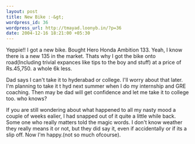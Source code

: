 ```yaml
--- 
layout: post
title: New Bike :-&gt;
wordpress_id: 36
wordpress_url: http://tmayad.loonyb.in/?p=36
date: 2004-12-16 18:21:00 +05:30
---
```

<p>Yeppie!! I got a new bike. Bought Hero Honda Ambition 133. Yeah, I know there is a new 135 in the market. Thats why I got the bike onto road(Including trivial expances like tips to the boy and stuff) at a price of Rs.45,750. a whole 6k less.</p>

<p>Dad says I can't take it to hyderabad or college. I'll worry about that later. I'm planning to take it t hyd next summer when I do my internship and GRE coaching. Then may be dad will get confidence and let me take it to college too. who knows?</p>

<p>If you are still wondering about what happened to all my nasty mood a couple of weeks ealier, I had snapped out of it quite a little while back. Some one who really matters told the magic words. I don't know weather they really means it or not, but they did say it, even if accidentally or if its a slip off. Now I'm happy.(not so much ofcourse).</p>

